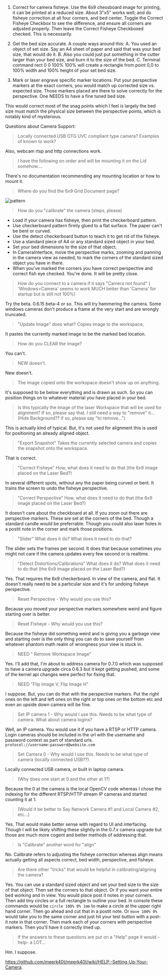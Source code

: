 1. Correct for camera fisheye. Use the 6x9 chessboard image for printing, it can be printed at a reduced size. About 3"x5" works well; and do fisheye correction at all four corners, and bed center. Toggle the Correct Fisheye Checkbox to see the difference, and ensure all corners are adjusted properly. Then leave the Correct Fisheye Checkboxed checked. This is necessarily.

2. Get the bed size accurate. A couple ways around this: 
     A. You used an object of set size. Say an A4 sheet of paper and said that was your bed size, that would do it. 
     B. Also you could just put something in the cutter larger than your bed size, and burn it to the size of the bed. 
     C. Terminal command rect 0 0 100% 100% will create a rectangle from point 0,0 to 100% width and 100% height of your set bed size. 

3. Mark or laser engrave specific marker locations. Put your perspective markers at the exact corners, you would match up corrected size vs. expected size. Those markers placed are there to solve correctly for the perspective. One NEEDS to have a fine tuned bed size.

This would correct most of the snag points which I feel is largely the bed size must match the physical size between the perspective points, which is notably kind of mysterious.

Questions about Camera Support:

> Locally connected USB OTG UVC compliant type camera? Examples of known to work?

Also, webcam rtsp and http connections work.

> I have the following on order and will be mounting it on the Lid somehow....

There's no documentation recommending any mounting location or how to mount it.

> Where do you find the 6x9 Grid Document page?

![pattern](https://user-images.githubusercontent.com/3302478/95668169-14777280-0b25-11eb-9342-044f683f3b96.png)

> How do you "calibrate" the camera (steps, please)

* Load if your camera has fisheye, then print the checkerboard pattern.
* Use checkerboard pattern firmly glued to a flat surface. The paper can't be bent or curved.
* Use the detect checkerboard button to teach it to get rid of the fisheye.
* Use a standard piece of A4 or any standard sized object in your bed.
* Set your bed dimensions to the size of that object.
* In CameraInterface, move the perspective marks, zooming and panning in the camera view as needed, to mark the corners of the standard sized object you have in there.
* When you've marked the corners you have correct perspective and correct fish eye checked. You're done. It will be pretty close.


> How do you connect to a camera if it says "Camera not found" ( 'Windows>Camera' seems to work MUCH better than 'Camera' for startup but is still not 100%)

Try the beta. 0.6.15 beta-4 or so. This will try hammering the camera. Some windows cameras don't produce a frame at the very start and are wrongly truncated.

> "Update Image" does what? Copies image to the workspace,

It pastes the currently marked image to be the marked bed location.

> How do you CLEAR the image?

You can't.

> NEW doesn't.

New doesn't.

> The image copied onto the workspace doesn't show up on anything.

It's supposed to be below everything and is drawn as such. So you can position things on to whatever material you have placed in your bed.

> Is this typically the Image of the laser Workspace that will be used for alignment? If so, please say that. I still need a way to "remove" it... (Hide Background?? if so, please say "to remove...")

This is actually kind of typical. But, it's not used for alignment this is used for positioning an already aligned object.

> "Export Snapshot" Takes the currently selected camera and copies the snapshot onto the workspace.

That is correct.

> "Correct Fisheye" How, what does it need to do that (the 6x9 image placed on the Laser Bed?)

In several different spots, without any the paper being curved or bent. It trains the screen to undo the fisheye perspective.

> "Correct Perspective" How, what does it need to do that (the 6x9 image placed on the Laser Bed?)

It doesn't care about the checkboard at all. If you zoom out there are perspective markers. These are set at the corners of the bed. Though a standard candle would be preferrable. Though you could also laser holes in a postit note in the corner and mark those positions.

> "Slider" What does it do? What does it need to do that?

The slider sets the frames per second. It does that because sometimes you might not care if the camera updates every few second or is realtime.

> "Detect Distortions/Calibrations" What does it do? What does it need to do that (the 6x9 image placed on the Laser Bed?)

Yes. That requires the 6x9 checkerboard.  In view of the camera, and flat. It doesn't really need to be a particular size and it's for undoing fisheye perspective.

> Reset Perspective - Why would you use this?

Because you moved your perspective markers somewhere weird and figure starting over is better.

> Reset Fisheye - Why would you use this?

Because the fisheye did something weird and is giving you a garbage view and starting over is the only thing you can do to save yourself from whatever phantom math realm of wrongness your view is stuck in.

> NEED " Remove Workspace Image"

Yes. I'll add that, I'm about to address camera for 0.7.0 which was supposed to have a camera upgrade circa 0.6.3 but it kept getting pushed, and some of the kernel api changes were perfect for fixing that.

> NEED "Flip Image V, Flip Image H"

I suppose. But, you can do that with the perspective markers. Put the right ones on the left and left ones on the right or top ones on the bottom etc and even an upside down camera will be fine.

> Set IP camera 1 - Why would I use this. Needs to be what type of camera. What about camera logins?

Well, an IP camera. You would use it if you have a RTSP or HTTP camera. Login cameras should be included in the url with the username and password context as part of standard urls. `protocol://username:password@website.com`

> Set Camera 0 - Why would I use this. Needs to be what type of camera (locally connected USB??)

Locally connected USB camera, or built in laptop camera.

> (Why does one start at 0 and the other at 1?)

Because the 0 at the camera is the local OpenCV code whereas I chose the indexing for the different RTSP/HTTP stream IP cameras and started counting it at 1.

> (Would it be better to Say Network Camera #1 and Local Camera #2, etc...)

Yes. That would make better sense with regard to UI and interfacing. Though I will be likely shifting these slightly in the 0.7.x camera upgrade but those are much more cogent and better methods of addressing that.

> Is "Calibrate" another word for "align"

No. Calibrate refers to adjusting the fisheye correction whereas align means actually getting all aspects correct, bed width, perspective, and fisheye.

> Are there other "tricks" that would be helpful in calibrating/aligning the camera?

Yes. You can use a standard sized object and set your bed size to the size of that object. Then set the corners to that object. Or if you want your entire bed working and in view. You would place post it notes in your corners. Then add tiny circles or a full rectangle to outline your bed. In console these commands would be `circle 100% 0% 1mm` to make a circle at the upper right hand corner. Then go ahead and cut that in a postit note. Or `move 100% 0%` would take you to the same corner and just hit your test button with a post-it note in that corner. Then mark each of your corners with perspective markers. Then you'll have it correctly lined up. 

> If the answers to these questions are put on a "Help" page it would -help- a LOT...

Hm. I suppose.

https://github.com/meerk40t/meerk40t/wiki/HELP:-Setting-Up-Your-Camera.